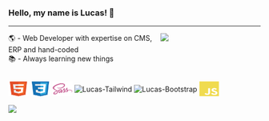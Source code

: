 ### Hello, my name is Lucas! 👋
<hr><img align="right" width="200" src="https://media3.giphy.com/media/JIX9t2j0ZTN9S/giphy.gif?cid=ecf05e47gnu4xg1ilmqcd6orsc27it7rk5v9cb19vmp3s3p7&ep=v1_gifs_search&rid=giphy.gif&ct=g"/>

:earth_americas: - Web Developer with expertise on CMS, ERP and hand-coded <br>
:books: - Always learning new things

<div style="display: inline_block"><br>
  <img align="center" alt="Lucas-HTML" height="30" width="40" src="https://raw.githubusercontent.com/devicons/devicon/master/icons/html5/html5-original.svg">
  <img align="center" alt="Lucas-CSS" height="30" width="40" src="https://raw.githubusercontent.com/devicons/devicon/master/icons/css3/css3-original.svg">
  <img align="center" alt="Lucas-Sass" height="30" width="40" src="https://raw.githubusercontent.com/devicons/devicon/master/icons/sass/sass-original.svg">
  <img align="center" alt="Lucas-Tailwind" height="30" width="40" src="https://cdn.jsdelivr.net/gh/devicons/devicon@latest/icons/tailwindcss/tailwindcss-original.svg">
  <img align="center" alt="Lucas-Bootstrap" height="30" width="40" src="https://cdn.jsdelivr.net/gh/devicons/devicon@latest/icons/bootstrap/bootstrap-original.svg" >
  <img align="center" alt="Lucas-Js" height="30" width="40" src="https://raw.githubusercontent.com/devicons/devicon/master/icons/javascript/javascript-plain.svg">
</div>

<div style="display: inline_block"><br>
  <a href="https://www.linkedin.com/in/vslucas-silva/" target="_blank"><img src="https://img.shields.io/badge/-LinkedIn-%230077B5?style=for-the-badge&logo=linkedin&logoColor=white" target="_blank"></a>
</div>

